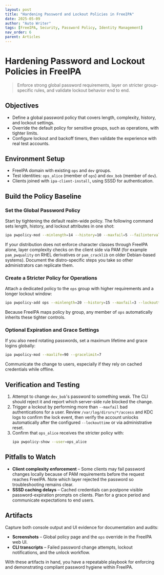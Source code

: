 ```yaml
---
layout: post
title: "Hardening Password and Lockout Policies in FreeIPA"
date: 2025-05-09
author: "Auto Writer"
tags: [FreeIPA, Security, Password Policy, Identity Management]
nav_order: 6
parent: Articles
---
```


# Hardening Password and Lockout Policies in FreeIPA

> Enforce strong global password requirements, layer on stricter group-specific rules, and validate lockout behavior end to end.

## Objectives

- Define a global password policy that covers length, complexity, history, and lockout settings.
- Override the default policy for sensitive groups, such as operations, with tighter limits.
- Configure lockout and backoff timers, then validate the experience with real test accounts.

## Environment Setup

- FreeIPA domain with existing `ops` and `dev` groups.
- Test identities: `ops_alice` (member of `ops`) and `dev_bob` (member of `dev`).
- Clients joined with `ipa-client-install`, using SSSD for authentication.

## Build the Policy Baseline

### Set the Global Password Policy

Start by tightening the default realm-wide policy. The following command sets length, history, and lockout attributes in one shot:

```bash
ipa pwpolicy-mod --minlength=14 --history=10 --maxfail=5 --failinterval=300 --lockouttime=900
```

If your distribution does not enforce character classes through FreeIPA alone, layer complexity checks on the client side via PAM (for example `pam_pwquality` on RHEL derivatives or `pam_cracklib` on older Debian-based systems). Document the distro-specific steps you take so other administrators can replicate them.

### Create a Stricter Policy for Operations

Attach a dedicated policy to the `ops` group with higher requirements and a longer lockout window:

```bash
ipa pwpolicy-add ops --minlength=20 --history=15 --maxfail=3 --lockouttime=1800
```

Because FreeIPA maps policy by group, any member of `ops` automatically inherits these tighter controls.

### Optional Expiration and Grace Settings

If you also need rotating passwords, set a maximum lifetime and grace logins globally:

```bash
ipa pwpolicy-mod --maxlife=90 --gracelimit=7
```

Communicate the change to users, especially if they rely on cached credentials while offline.

## Verification and Testing

1. Attempt to change `dev_bob`'s password to something weak. The CLI should reject it and report which server-side rule blocked the change.
2. Trigger a lockout by performing more than `--maxfail` bad authentications for a user. Review `/var/log/dirsrv/*/access` and KDC logs to confirm the lock event, then verify the account unlocks automatically after the configured `--lockouttime` or via administrative reset.
3. Confirm that `ops_alice` receives the stricter policy with:
   ```bash
   ipa pwpolicy-show --user=ops_alice
   ```

## Pitfalls to Watch

- **Client complexity enforcement** – Some clients may fail password changes locally because of PAM requirements before the request reaches FreeIPA. Note which layer rejected the password so troubleshooting remains clear.
- **SSSD caching delays** – Cached credentials can postpone visible password-expiration prompts on clients. Plan for a grace period and communicate expectations to end users.

## Artifacts

Capture both console output and UI evidence for documentation and audits:

- **Screenshots** – Global policy page and the `ops` override in the FreeIPA web UI.
- **CLI transcripts** – Failed password change attempts, lockout notifications, and the unlock workflow.

With these artifacts in hand, you have a repeatable playbook for enforcing and demonstrating compliant password hygiene within FreeIPA.
